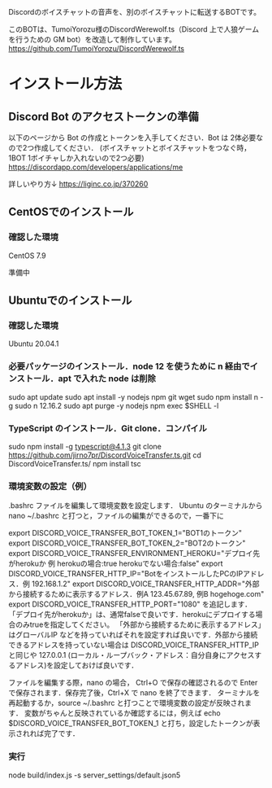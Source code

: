 
Discordのボイスチャットの音声を、別のボイスチャットに転送するBOTです。

このBOTは、TumoiYorozu様のDiscordWerewolf.ts（Discord 上で人狼ゲームを行うための GM bot）を改造して制作しています。
https://github.com/TumoiYorozu/DiscordWerewolf.ts

# インストール方法
## Discord Bot のアクセストークンの準備
以下のページから Bot の作成とトークンを入手してください．Bot は 2体必要なので2つ作成してください．
(ボイスチャットとボイスチャットをつなぐ時，1BOT 1ボイチャしか入れないので2つ必要) https://discordapp.com/developers/applications/me

詳しいやり方↓
https://liginc.co.jp/370260

## CentOSでのインストール
### 確認した環境
CentOS 7.9

準備中

## Ubuntuでのインストール
### 確認した環境
Ubuntu 20.04.1

### 必要パッケージのインストール．node 12 を使うために n 経由でインストール．apt で入れた node は削除
sudo apt update
sudo apt install -y nodejs npm git wget
sudo npm install n -g
sudo n 12.16.2 
sudo apt purge -y nodejs npm
exec $SHELL -l

### TypeScript のインストール．Git clone．コンパイル
sudo npm install -g typescript@4.1.3
git clone https://github.com/jirno7pr/DiscordVoiceTransfer.ts.git
cd DiscordVoiceTransfer.ts/
npm install
tsc

### 環境変数の設定（例）
.bashrc ファイルを編集して環境変数を設定します．
Ubuntu のターミナルから nano ~/.bashrc と打つと，ファイルの編集ができるので，一番下に

export DISCORD_VOICE_TRANSFER_BOT_TOKEN_1="BOT1のトークン"
export DISCORD_VOICE_TRANSFER_BOT_TOKEN_2="BOT2のトークン"
export DISCORD_VOICE_TRANSFER_ENVIRONMENT_HEROKU="デプロイ先がherokuか 例 herokuの場合:true herokuでない場合:false"
export DISCORD_VOICE_TRANSFER_HTTP_IP="BotをインストールしたPCのIPアドレス．例 192.168.1.2"
export DISCORD_VOICE_TRANSFER_HTTP_ADDR="外部から接続するために表示するアドレス．例A 123.45.67.89, 例B hogehoge.com"
export DISCORD_VOICE_TRANSFER_HTTP_PORT="1080"
を追記します．
「デプロイ先がherokuか」は、通常falseで良いです．herokuにデプロイする場合のみtrueを指定してください。
「外部から接続するために表示するアドレス」はグローバルIP などを持っていればそれを設定すれば良いです．外部から接続できるアドレスを持っていない場合は DISCORD_VOICE_TRANSFER_HTTP_IP と同じや 127.0.0.1 (ローカル・ループバック・アドレス：自分自身にアクセスするアドレス)を設定しておけば良いです．

ファイルを編集する際，nano の場合， Ctrl+O で保存の確認されるので Enter で保存されます．保存完了後，Ctrl+X で nano を終了できます．
ターミナルを再起動するか，source ~/.bashrc と打つことで環境変数の設定が反映されます．
変数がちゃんと反映されているか確認するには，例えば
echo $DISCORD_VOICE_TRANSFER_BOT_TOKEN_1
と打ち，設定したトークンが表示されれば完了です．

### 実行
node build/index.js -s server_settings/default.json5